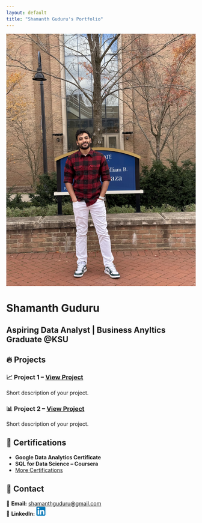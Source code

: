 ```yaml
---
layout: default
title: "Shamanth Guduru's Portfolio"
---
```


<div class="hero">
    <img src="assets/images/Profilepic.jpg" class="profile-pic">
    <h1>Shamanth Guduru</h1>
    <h2>Aspiring Data Analyst | Business Anyltics Graduate @KSU</h2>
</div>

## 🔥 Projects
### 📈 **Project 1** – [View Project](#)
Short description of your project.

### 📊 **Project 2** – [View Project](#)
Short description of your project.

<h2>📜 Certifications</h2>
<ul>
    <li><strong>Google Data Analytics Certificate</strong></li>
    <li><strong>SQL for Data Science – Coursera</strong></li>
    <li><a href="certifications.md">More Certifications</a></li>
</ul>


## 📩 Contact
📧 **Email:** [shamanthguduru@gmail.com](mailto:shamanthguduru@gmail.com)  
🔗 **LinkedIn:** [![LinkedIn](assets/images/linkedin.png)](https://www.linkedin.com/in/shamanth-guduru/)  
